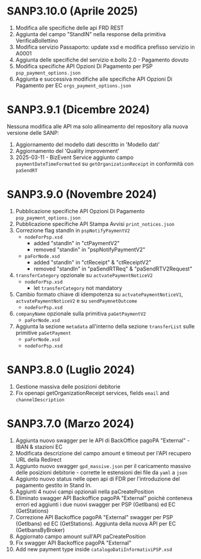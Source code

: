 # SANP3.10.0 (Aprile 2025)
1. Modifica alle specifiche delle api FRD REST
2. Aggiunta del campo "StandIN" nella response della primitiva VerificaBollettino
3. Modifica servizio Passaporto: update xsd e modifica prefisso servizio in A0001
4. Aggiunta delle specifiche del servizio e.bollo 2.0 - Pagamento dovuto
5. Modifica specifiche API Opzioni Di Pagamento per PSP `psp_payment_options.json`
6. Aggiunta e successiva modifiche alle specifiche API Opzioni Di Pagamento per EC `orgs_payment_options.json`

# SANP3.9.1 (Dicembre 2024)
Nessuna modifica alle API ma solo allineamento del repository alla nuova versione delle SANP:
1. Aggiornamento del modello dati descritto in ​'Modello dati'
2. Aggiornamento del 'Quality improvement'
3. 2025-03-11 - BizEvent Service aggiunto campo `paymentDateTimeFormatted` su `getOrganizationReceipt` in conformità con `paSendRT`

# SANP3.9.0 (Novembre 2024)
1. Pubblicazione specifiche API Opzioni Di Pagamento `psp_payment_options.json`
2. Pubblicazione specifiche API Stampa Avvisi `print_notices.json`
3. Correzione flag standIn in `pspNotifyPaymentV2`
   - `nodeForPsp.xsd`
     - added "standIn" in "ctPaymentV2"
     - removed "standin" in "pspNotifyPaymentV2"
   - `paForNode.xsd`
     - added "standIn" in "ctReceipt" & "ctReceiptV2"
     - removed "standIn" in "paSendRTReq" & "paSendRTV2Request"
4. `transferCategory` opzionale su `actvatePaymentNoticeV2`
   - `nodeForPsp.xsd`
     - let `transferCategory` not mandatory
5. Cambio formato chiave di idempotenza su `actvatePaymentNoticeV1`, `actvatePaymentNoticeV2`  e su `sendPaymnetOutcome`
   - `nodeForPsp.xsd`
6. `companyName` opzionale sulla primitiva `paGetPaymentV2`
   - `paForNode.xsd`
7. Aggiunta la sezione `metadata` all'interno della sezione `transferList` sulle primitive `paGetPayment`
   - `paForNode.xsd`
   - `nodeForPsp.xsd`
   

# SANP3.8.0 (Luglio 2024)
1. Gestione massiva delle posizioni debitorie
2. Fix openapi getOrganizationReceipt services, fields `email` and `channelDescription`

# SANP3.7.0 (Marzo 2024)
1. Aggiunta nuovo swagger per le API di BackOffice pagoPA "External" - IBAN & stazioni EC
2. Modificata descrizione del campo amount e timeout per l'API recupero URL della Redirect
3. Aggiunto nuovo swagger `gpd_massive.json` per il caricamento massivo delle posizioni debitorie - corrette le estensioni dei file da `yaml` a `json`
4. Aggiunto nuovo status nelle open api di FDR per l'introduzione del pagamento gestito in Stand In.
5. Aggiunti 4 nuovi campi opzionali nella paCreatePosition
6. Eliminato swagger API Backoffice pagoPA "External" poichè conteneva errori ed aggiunti i due nuovi swagger per PSP (GetIbans) ed EC (GetStations)
7. Correzione API Backoffice pagoPA "External" swagger per PSP (GetIbans) ed EC (GetStations). Aggiunta della nuova API per EC (GetIbansByBroker)
8. Aggiornato campo amount sull'API paCreatePosition
9. Fix swagger API Backoffice pagoPA "External"
10. Add new payment type inside `catalogoDatiInformativiPSP.xsd`
